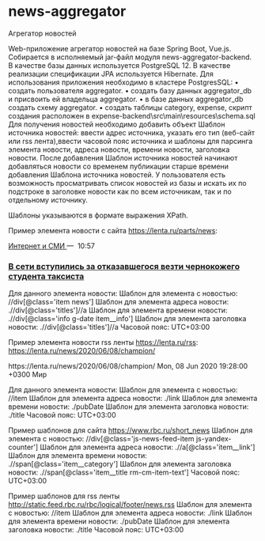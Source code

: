 # news-aggregator
Агрегатор новостей

Web-приложение агрегатор новостей на базе Spring Boot, Vue.js. Собирается в исполняемый jar-файл модуля news-aggregator-backend.
В качестве базы данных используется PostgreSQL 12. В качестве реализации спецификации JPA используется Hibernate.
Для использования приложения необходимо в кластере PostgresSQL:
•	создать пользователя aggregator.
•	создать базу данных aggregator_db и присвоить ей владельца aggregator.
•	в базе данных aggregator_db создать схему aggregator.
•	создать таблицы category, expense, скрипт создания расположен в expense-backend\src\main\resources\schema.sql
Для получения новостей необходимо добавить объект Шаблон источника новостей: ввести адрес источника, указать его тип
(веб-сайт или rss лента),ввести часовой пояс источника и шаблоны для парсинга элемента новости, адреса новости,
 времени новости, заголовка новости. После добавления Шаблон источника новостей начинают добавляться новости со временем 
 публикации старше времени добавления Шаблона источника новостей.
У пользователя есть возможность просматривать список новостей из базы и искать их по подстроке в заголовке новости
как по всем источникам, так и по отдельному источнику. 

Шаблоны указываются в формате выражения XPath.

Пример элемента новости с сайта https://lenta.ru/parts/news:
<div class="item news" data-more-url="/parts/news/?after=1591775865">
	<div class="info g-date item__info">
		<a target="_blank" class="rubric item__rubric"	href="/rubrics/media/">
			Интернет и СМИ
		</a>
		<span class="item__mdash">—&nbsp;</span>
		10:57
	</div>
	 <div class="titles">
		<h3>
			<a target="_blank" href="/news/2020/06/10/yandex/">
				В сети вступились за&nbsp;отказавшегося везти чернокожего студента таксиста
			</a>
		</h3>
	 </div>
</div>

Для данного элемента новости:
Шаблон для элемента с новостью: //div[@class='item news']
Шаблон для элемента адреса новости: .//div[@class='titles']//a
Шаблон для элемента времени новости: .//div[@class='info g-date item__info']
Шаблон для элемента заголовка новости: .//div[@class='titles']//a
Часовой пояс: UTC+03:00


Пример элемента новости rss ленты https://lenta.ru/rss:
<item>
  <guid>https://lenta.ru/news/2020/06/08/champion/</guid>
  <title>В сожженной мечети в Ливии нашли надписи «Зенит чемпион», 14/88 и банку от тушенки</title>
  <link>https://lenta.ru/news/2020/06/08/champion/</link>
  <description>
    <![CDATA[В районе ливийского города Айн Зара, расположенного неподалеку от Триполи,
	сожгли одну из мечетей. Как утверждает The Libya Observer, это сделали российские наемники.
	На снятом внутри мечети видео запечатлены надписи «в цветах Зенита нету черного!»
	, «Зенит чемпион», «White Power» и 14/88.]]>
  </description>
  <pubDate>Mon, 08 Jun 2020 19:28:00 +0300</pubDate>
  <enclosure
   url="https://icdn.lenta.ru/images/2020/06/08/19/20200608191932670/pic_1947551a8e9e3121bb7d8b96bf20aaec.jpg"
   type="image/jpeg"
   length="47802"
   />
  <category>Мир</category>
</item>

Для данного элемента новости:
Шаблон для элемента с новостью: //item
Шаблон для элемента адреса новости: ./link
Шаблон для элемента времени новости: ./pubDate
Шаблон для элемента заголовка новости: ./title
Часовой пояс: UTC+03:00


Пример шаблонов для сайта https://www.rbc.ru/short_news
Шаблон для элемента с новостью: //div[@class='js-news-feed-item js-yandex-counter']
Шаблон для элемента адреса новости: .//a[@class='item__link']
Шаблон для элемента времени новости: .//span[@class='item__category']
Шаблон для элемента заголовка новости: .//span[@class='item__title rm-cm-item-text']
Часовой пояс: UTC+03:00

Пример шаблонов для rss ленты http://static.feed.rbc.ru/rbc/logical/footer/news.rss 
Шаблон для элемента с новостью: //item
Шаблон для элемента адреса новости: ./link
Шаблон для элемента времени новости: ./pubDate
Шаблон для элемента заголовка новости: ./title
Часовой пояс: UTC+03:00